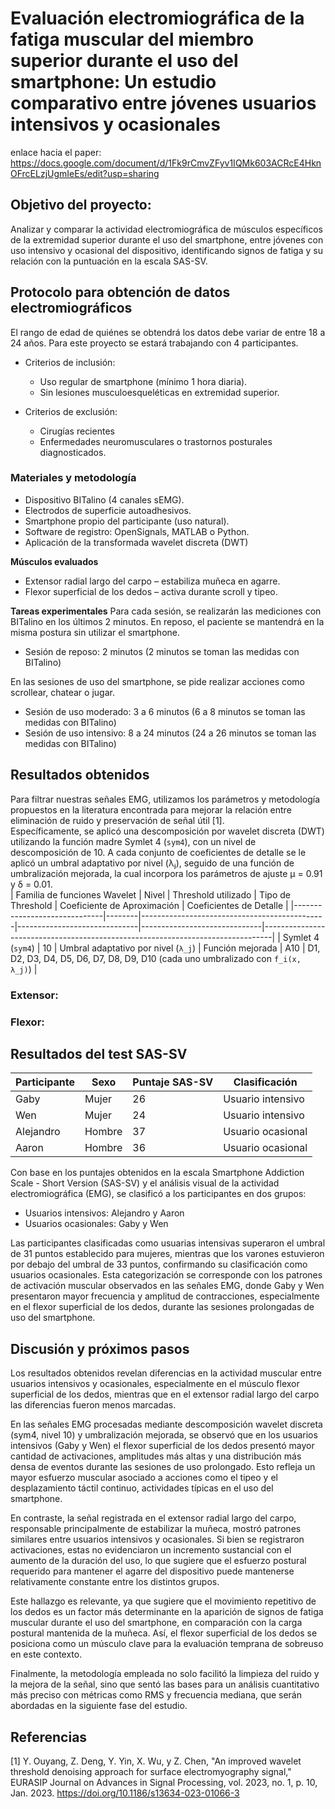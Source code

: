 
# Evaluación electromiográfica de la fatiga muscular del miembro superior durante el uso del smartphone: Un estudio comparativo entre jóvenes usuarios intensivos y ocasionales

enlace hacia el paper: https://docs.google.com/document/d/1Fk9rCmvZFyv1IQMk603ACRcE4HknOFrcELzjUgmIeEs/edit?usp=sharing

## Objetivo del proyecto: 
Analizar y comparar la actividad electromiográfica de músculos específicos de la extremidad superior durante el uso del smartphone, entre jóvenes con uso intensivo y ocasional del dispositivo, identificando signos de fatiga y su relación con la puntuación en la escala SAS-SV.

## Protocolo para obtención de datos electromiográficos

El rango de edad de quiénes se obtendrá los datos debe variar de entre 18 a 24 años. Para este proyecto se estará trabajando con 4 participantes.

* Criterios de inclusión:
  - Uso regular de smartphone (mínimo 1 hora diaria).
  - Sin lesiones musculoesqueléticas en extremidad superior.

* Criterios de exclusión:
  - Cirugías recientes
  - Enfermedades neuromusculares o trastornos posturales diagnosticados.

### Materiales y metodología
  * Dispositivo BITalino (4 canales sEMG).
  * Electrodos de superficie autoadhesivos.
  * Smartphone propio del participante (uso natural).
  * Software de registro: OpenSignals, MATLAB o Python.
  * Aplicación de la transformada wavelet discreta (DWT)

  **Músculos evaluados**
  * Extensor radial largo del carpo – estabiliza muñeca en agarre.
  * Flexor superficial de los dedos – activa durante scroll y tipeo.

  
  **Tareas experimentales**
  Para cada sesión, se realizarán las mediciones con BITalino en los últimos 2 minutos.
  En reposo, el paciente se mantendrá en la misma postura sin utilizar el smartphone.
  * Sesión de reposo: 2 minutos (2 minutos se toman las medidas con BITalino)

  En las sesiones de uso del smartphone, se pide realizar acciones como scrollear, chatear o jugar. 
  * Sesión de uso moderado: 3 a 6 minutos (6 a 8 minutos se toman las medidas con BITalino)
  * Sesión de uso intensivo: 8 a 24 minutos (24 a 26 minutos se toman las medidas con BITalino)

## Resultados obtenidos

Para filtrar nuestras señales EMG, utilizamos los parámetros y metodología propuestos en la literatura encontrada para mejorar la relación entre eliminación de ruido y preservación de señal útil [1].  
Específicamente, se aplicó una descomposición por wavelet discreta (DWT) utilizando la función madre Symlet 4 (`sym4`), con un nivel de descomposición de 10. A cada conjunto de coeficientes de detalle se le aplicó un umbral adaptativo por nivel (λⱼ), seguido de una función de umbralización mejorada, la cual incorpora los parámetros de ajuste μ = 0.91 y δ = 0.01.  
| Familia de funciones Wavelet | Nivel | Threshold utilizado                         | Tipo de Threshold           | Coeficiente de Aproximación | Coeficientes de Detalle                                                       |
|------------------------------|--------|----------------------------------------------|------------------------------|------------------------------|--------------------------------------------------------------------------------|
| Symlet 4 (`sym4`)            | 10     | Umbral adaptativo por nivel (`λ_j`)          | Función mejorada  | A10                         | D1, D2, D3, D4, D5, D6, D7, D8, D9, D10 (cada uno umbralizado con `f_i(x, λ_j)`) |

### Extensor:

 
### Flexor:

## Resultados del test SAS-SV

| Participante | Sexo    | Puntaje SAS-SV | Clasificación         |
|--------------|---------|----------------|------------------------|
| Gaby         | Mujer   | 26             | Usuario intensivo     |
| Wen          | Mujer   | 24             | Usuario intensivo     |
| Alejandro    | Hombre  | 37             | Usuario ocasional     |
| Aaron        | Hombre  | 36             | Usuario ocasional     |


Con base en los puntajes obtenidos en la escala Smartphone Addiction Scale - Short Version (SAS-SV) y el análisis visual de la actividad electromiográfica (EMG), se clasificó a los participantes en dos grupos:
- Usuarios intensivos: Alejandro y Aaron
- Usuarios ocasionales: Gaby y Wen

Las participantes clasificadas como usuarias intensivas superaron el umbral de 31 puntos establecido para mujeres, mientras que los varones estuvieron por debajo del umbral de 33 puntos, confirmando su clasificación como usuarios ocasionales. Esta categorización se corresponde con los patrones de activación muscular observados en las señales EMG, donde Gaby y Wen presentaron mayor frecuencia y amplitud de contracciones, especialmente en el flexor superficial de los dedos, durante las sesiones prolongadas de uso del smartphone.

## Discusión y próximos pasos
Los resultados obtenidos revelan diferencias en la actividad muscular entre usuarios intensivos y ocasionales, especialmente en el músculo flexor superficial de los dedos, mientras que en el extensor radial largo del carpo las diferencias fueron menos marcadas.

En las señales EMG procesadas mediante descomposición wavelet discreta (sym4, nivel 10) y umbralización mejorada, se observó que en los usuarios intensivos (Gaby y Wen) el flexor superficial de los dedos presentó mayor cantidad de activaciones, amplitudes más altas y una distribución más densa de eventos durante las sesiones de uso prolongado. Esto refleja un mayor esfuerzo muscular asociado a acciones como el tipeo y el desplazamiento táctil continuo, actividades típicas en el uso del smartphone.

En contraste, la señal registrada en el extensor radial largo del carpo, responsable principalmente de estabilizar la muñeca, mostró patrones similares entre usuarios intensivos y ocasionales. Si bien se registraron activaciones, estas no evidenciaron un incremento sustancial con el aumento de la duración del uso, lo que sugiere que el esfuerzo postural requerido para mantener el agarre del dispositivo puede mantenerse relativamente constante entre los distintos grupos.

Este hallazgo es relevante, ya que sugiere que el movimiento repetitivo de los dedos es un factor más determinante en la aparición de signos de fatiga muscular durante el uso del smartphone, en comparación con la carga postural mantenida de la muñeca. Así, el flexor superficial de los dedos se posiciona como un músculo clave para la evaluación temprana de sobreuso en este contexto.

Finalmente, la metodología empleada no solo facilitó la limpieza del ruido y la mejora de la señal, sino que sentó las bases para un análisis cuantitativo más preciso con métricas como RMS y frecuencia mediana, que serán abordadas en la siguiente fase del estudio.

## Referencias
[1]  Y. Ouyang, Z. Deng, Y. Yin, X. Wu, y Z. Chen, "An improved wavelet threshold denoising approach for surface electromyography signal," EURASIP Journal on Advances in Signal Processing, vol. 2023, no. 1, p. 10, Jan. 2023. https://doi.org/10.1186/s13634-023-01066-3
